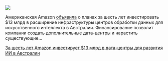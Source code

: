 <!--2025-06-16 10:17:19-->
<div class="yb">
  <div class="rss habr"><img src="https://habrastorage.org/webt/-w/da/ln/-wdalnmvqs9xtb1kxcjbpi_yfmc.jpeg" /><p>Американская Amazon <a href="https://www.aboutamazon.com/news/aws/amazon-data-center-investment-in-australia" rel="noopener noreferrer nofollow">объявила</a> о планах за шесть лет инвестировать $13 млрд в расширение инфраструктуры центров обработки данных для искусственного интеллекта в Австралии. Финансирование позволит компании создать дополнительные дата-центры и нарастить существующие... <p class="titl"><a href="https://habr.com/ru/news/918760/?utm_source=habrahabr&utm_medium=rss&utm_campaign=918760">За шесть лет Amazon инвестирует $13 млрд в дата-центры для развития ИИ в Австралии</a></p></div>
</div>

